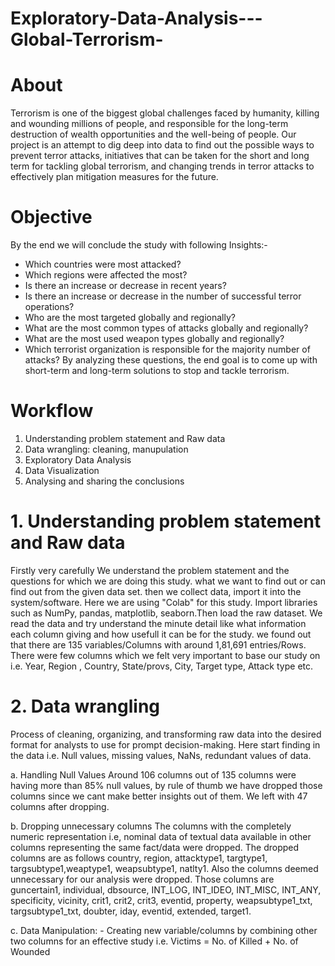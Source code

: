 # Exploratory-Data-Analysis---Global-Terrorism-
# About 
Terrorism is one of the biggest global challenges faced by humanity, killing and wounding millions of people, and responsible for the long-term destruction of wealth opportunities and the well-being of people. Our project is an attempt to dig deep into data to find out the possible ways to prevent terror attacks, initiatives that can be taken for the short and long term for tackling global terrorism, and changing trends in terror attacks to effectively plan mitigation measures for the future.
# Objective
By the end we will conclude the study with following Insights:-

* Which countries were most attacked?
* Which regions were affected the most?
* Is there an increase or decrease in recent years?
* Is there an increase or decrease in the number of successful terror operations?
* Who are the most targeted globally and regionally?
* What are the most common types of attacks globally and regionally?
* What are the most used weapon types globally and regionally?
* Which terrorist organization is responsible for the majority number of attacks? By analyzing these questions, the end goal is to come up with short-term and long-term solutions to stop and tackle terrorism.
# Workflow
1. Understanding problem statement and Raw data
2. Data wrangling: cleaning, manupulation
3. Exploratory Data Analysis
4. Data Visualization
5. Analysing and sharing the conclusions
# 1. Understanding problem statement and Raw data
Firstly very carefully We understand the problem statement and the questions for which we are doing this study. what we want to find out or can find out from the given data set. then we collect data, import it into the system/software. Here we are using "Colab" for this study. Import libraries such as NumPy, pandas, matplotlib, seaborn.Then load the raw dataset. We read the data and try understand the minute detail like what information each column giving and how usefull it can be for the study. we found out that there are 135 variables/Columns with around 1,81,691 entries/Rows. There were few columns which we felt very important to base our study on i.e. Year, Region , Country, State/provs, City, Target type, Attack type etc.
# 2. Data wrangling
Process of cleaning, organizing, and transforming raw data into the desired format for analysts to use for prompt decision-making. Here start finding in the data i.e. Null values, missing values, NaNs, redundant values of data.

a. Handling Null Values
Around 106 columns out of 135 columns were having more than 85% null values, by rule of thumb we have dropped those columns since we cant make better insights out of them. We left with 47 columns after dropping.

b. Dropping unnecessary columns
The columns with the completely numeric representation i.e, nominal data of textual data available in other columns representing the same fact/data were dropped. The dropped columns are as follows country, region, attacktype1, targtype1, targsubtype1,weaptype1, weapsubtype1, natlty1. Also the columns deemed unnecessary for our analysis were dropped. Those columns are guncertain1, individual, dbsource, INT_LOG, INT_IDEO, INT_MISC, INT_ANY, specificity, vicinity, crit1, crit2, crit3, eventid, property, weapsubtype1_txt, targsubtype1_txt, doubter, iday, eventid, extended, target1.

c. Data Manipulation: - Creating new variable/columns by combining other two columns for an effective study i.e.
Victims = No. of Killed + No. of Wounded
